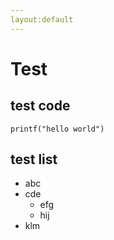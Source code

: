 ```yaml
---
layout:default
---
```

# Test

## test code
    printf("hello world")

## test list
+ abc
+ cde
    - efg
    - hij
+ klm

